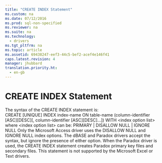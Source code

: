 ```yaml
---
title: "CREATE INDEX Statement"
ms.custom: na
ms.date: 07/12/2016
ms.prod: sql-non-specified
ms.reviewer: na
ms.suite: na
ms.technology: 
  - drivers
ms.tgt_pltfrm: na
ms.topic: article
ms.assetid: 69438247-eef3-44c5-bef2-acef4e146f41
caps.latest.revision: 4
manager: jhubbard
translation.priority.ht: 
  - en-gb
---
```

# CREATE INDEX Statement
<?xml version="1.0" encoding="utf-8"?>
<developerConceptualDocument xmlns="http://ddue.schemas.microsoft.com/authoring/2003/5" xmlns:xlink="http://www.w3.org/1999/xlink" xmlns:xsi="http://www.w3.org/2001/XMLSchema-instance" xsi:schemaLocation="http://ddue.schemas.microsoft.com/authoring/2003/5 http://dduestorage.blob.core.windows.net/ddueschema/developer.xsd">
  <introduction>
    <para>The syntax of the CREATE INDEX statement is: </para>
  </introduction>
  <section>
    <content>
      <para>CREATE [UNIQUE] INDEX <legacyItalic>index-name</legacyItalic> ON <legacyItalic>table-name</legacyItalic> (<legacyItalic>column-identifier</legacyItalic> [ASC][DESC][, <legacyItalic>column-identifier</legacyItalic> [ASC][DESC]...]) WITH &lt;<legacyItalic>index option list</legacyItalic>&gt;</para>
      <para>where &lt;<legacyItalic>index option list</legacyItalic>&gt; can be: PRIMARY | DISALLOW NULL | IGNORE NULL</para>
      <para>Only the Microsoft Access driver uses the DISALLOW NULL and IGNORE NULL index options. The dBASE and Paradox drivers accept the syntax, but ignore the presence of either option.</para>
      <para>When the Paradox driver is used, the CREATE INDEX statement creates Paradox primary key files and secondary files.</para>
      <para>This statement is not supported by the Microsoft Excel or Text drivers.</para>
    </content>
  </section>
  <relatedTopics />
</developerConceptualDocument>